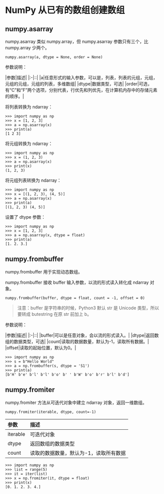 # NumPy 从已有的数组创建数组

## numpy.asarray

numpy.asarray 类似 numpy.array，但 numpy.asarray 参数只有三个，比 numpy.array 少两个。

```
numpy.asarray(a, dtype = None, order = None)
```

参数说明：

|参数|描述|
|:-|::|
|a|任意形式的输入参数，可以是，列表，列表的元组，元组，元组的元组，元组的列表，多维数组|
|dtype|数据类型，可选|
|order|可选，有“C”和“F”两个选项，分别代表，行优先和列优先，在计算机内存中的存储元素的顺序。|

将列表转换为 ndarray：

```
>>> import numpy as np
>>> x = [1, 2, 3]
>>> a = np.asarray(x)
>>> print(a)
[1 2 3]
```

将元组转换为 ndarray：

```
>>> import numpy as np
>>> x = (1, 2, 3)
>>> a = np.asarray(x)
>>> print(x)
(1, 2, 3)
```

将元组列表转换为 ndarray：

```
>>> import numpy as np
>>> x = [(1, 2, 3), (4, 5)]
>>> a = np.asarray(x)
>>> print(a)
[(1, 2, 3) (4, 5)]
```

设置了 dtype 参数：

```
>>> import numpy as np
>>> x = [1, 2, 3]
>>> a = np.asarray(x, dtype = float)
>>> print(a)
[1. 2. 3.]
```

## numpy.frombuffer

numpy.frombuffer 用于实现动态数组。

numpy.frombuffer 接收 buffer 输入参数，以流的形式读入转化成 ndarray 对象。

```
numpy.frombuffer(buffer, dtype = float, count = -1, offset = 0)
```

> 注意：buffer 是字符串的时候，Python3 默认 str 是 Unicode 类型，所以要转成 butestring 在原 str 前加上 b。

参数说明：

|参数|描述|
|:-|::|
|buffer|可以是任意对象，会以流的形式读入。|
|dtype|返回数组的数据类型，可选|
|count|读取的数据数量，默认为-1，读取所有数据。|
|offset|读取的起始位置，默认为0。|

```
>>> import numpy as np
>>> s = b"Hello World"
>>> a = np.frombuffer(s, dtype = 'S1')
>>> print(a)
[b'H' b'e' b'l' b'l' b'o' b' ' b'W' b'o' b'r' b'l' b'd']
```

## numpy.fromiter

numpy.fromiter 方法从可迭代对象中建立 ndarray 对象，返回一维数组。

```
numpy.fromiter(iterable, dtype, count=-1)
```

|参数|描述|
|:-|:-|
|iterable|可迭代对象|
|dtype|返回数组的数据类型|
|count|读取的数据数量，默认为-1，读取所有数据|

```
>>> import numpy as np
>>> list = range(5)
>>> it = iter(list)
>>> x = np.fromiter(it, dtype = float)
>>> print(x)
[0. 1. 2. 3. 4.]
```